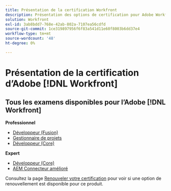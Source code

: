 ```yaml
---
title: Présentation de la certification Workfront
description: Présentation des options de certification pour Adobe Workfront
solution: Workfront
exl-id: 3ab8bdd7-768e-42ab-802a-7107ea56cdfd
source-git-commit: 1ce319897956f6f83a541d11e60f8003b6dd37e4
workflow-type: tm+mt
source-wordcount: '48'
ht-degree: 0%

---
```


# Présentation de la certification d’Adobe [!DNL Workfront]

## Tous les examens disponibles pour l’Adobe [!DNL Workfront]

**Professionnel**

* [Développeur (Fusion)](/help/certifications/aw/aw-fusion-p-developer.md) <!--AD0-E902-->
* [Gestionnaire de projets](/help/certifications/aw/aw-p-project-manager.md) <!--AD0-E903-->
* [Développeur (Core)](/help/certifications/aw/aw-core-p-developer-23-12.md) <!--AD0-E908-->

**Expert**

* [Développeur (Core)](/help/certifications/aw/aw-core-e-developer-23-08.md) <!--AD0-E907-->
* [AEM Connecteur amélioré](/help/certifications/aw/aw-aem-e-connector.md) <!--AD0-E906-->

Consultez la page [Renouveler votre certification](/help/certifications/renew.md) pour voir si une option de renouvellement est disponible pour ce produit.
